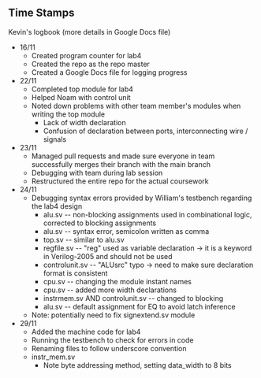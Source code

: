## Time Stamps

Kevin's logbook (more details in Google Docs file)

- 16/11
  - Created program counter for lab4
  - Created the repo as the repo master
  - Created a Google Docs file for logging progress
- 22/11
  - Completed top module for lab4
  - Helped Noam with control unit
  - Noted down problems with other team member's modules when writing the top module
    - Lack of width declaration
    - Confusion of declaration between ports, interconnecting wire / signals
- 23/11
  - Managed pull requests and made sure everyone in team successfully merges their branch with the main branch
  - Debugging with team during lab session
  - Restructured the entire repo for the actual coursework
- 24/11
  - Debugging syntax errors provided by William's testbench regarding the lab4 design
    - alu.sv -- non-blocking assignments used in combinational logic, corrected to blocking assignments
    - alu.sv -- syntax error, semicolon written as comma
    - top.sv -- similar to alu.sv
    - regfile.sv -- "reg" used as variable declaration -> it is a keyword in Verilog-2005 and should not be used
    - controlunit.sv -- "ALUsrc" typo -> need to make sure declaration format is consistent
    - cpu.sv -- changing the module instant names
    - cpu.sv -- added more width declarations
    - instrmem.sv AND controlunit.sv -- changed to blocking
    - alu.sv -- default assignment for EQ to avoid latch inference
  - Note: potentially need to fix signextend.sv module
- 29/11
  - Added the machine code for lab4
  - Running the testbench to check for errors in code
  - Renaming files to follow underscore convention
  - instr_mem.sv
    - Note byte addressing method, setting data_width to 8 bits
